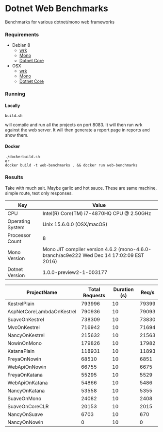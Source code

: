 # Dotnet Web Benchmarks

Benchmarks for various dotnet/mono web frameworks

### Requirements
* Debian 8
  * [wrk](https://github.com/wg/wrk/wiki/Installing-Wrk-on-Linux)
  * [Mono](http://www.mono-project.com/download/)
  * [Dotnet Core](https://www.microsoft.com/net/core#linuxdebian)
* OSX
  * [wrk](https://github.com/wg/wrk/wiki/Installing-wrk-on-OSX)
  * [Mono](http://www.mono-project.com/download/)
  * [Dotnet Core](https://www.microsoft.com/net/core#macos)
  
### Running
#### Locally

```
build.sh
``` 
will compile and run all the projects on port 8083.  It will then run wrk against the web server.  It will then generate a report page in reports and show them.


#### Docker

```
./dockerbuild.sh
or
docker build -t web-benchmarks . && docker run web-benchmarks
```


### Results

Take with much salt. Maybe garlic and hot sauce. These are same machine, simple route, text only responses.  

Key | Value 
--- | --- 
CPU | Intel(R) Core(TM) i7-4870HQ CPU @ 2.50GHz
Operating System | Unix 15.6.0.0 (OSX/macOS)
Processor Count |	8
Mono Version	| Mono JIT compiler version 4.6.2 (mono-4.6.0-branch/ac9e222 Wed Dec 14 17:02:09 EST 2016)
Dotnet Version |1.0.0-preview2-1-003177


ProjectName | Total Requests | Duration (s) |  Req/s
--- | --- | --- | --- 
KestrelPlain              | 793996        | 10           | 79399 
AspNetCoreLambdaOnKestrel | 790936        | 10           | 79093 
SuaveOnKestrel            | 738309        | 10           | 73830 
MvcOnKestrel              | 716942        | 10           | 71694 
NancyOnKestrel            | 215632        | 10           | 21563 
NowinOnMono               | 179826        | 10           | 17982 
KatanaPlain               | 118931        | 10           | 11893 
FreyaOnNowin              | 68510         | 10           | 6851  
WebApiOnNowin             | 66755         | 10           | 6675  
FreyaOnKatana             | 55295         | 10           | 5529  
WebApiOnKatana            | 54866         | 10           | 5486  
NancyOnKatana             | 53558         | 10           | 5355  
SuaveOnMono               | 24082         | 10           | 2408  
SuaveOnCoreCLR            | 20153         | 10           | 2015  
NancyOnSuave              | 6703          | 10           | 670   
NancyOnNowin              | 0             | 10           | 0     
